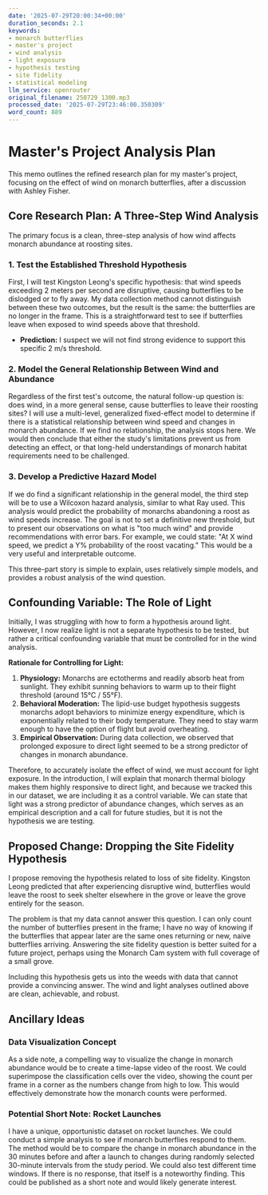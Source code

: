 ```yaml
---
date: '2025-07-29T20:00:34+00:00'
duration_seconds: 2.1
keywords:
- monarch butterflies
- master's project
- wind analysis
- light exposure
- hypothesis testing
- site fidelity
- statistical modeling
llm_service: openrouter
original_filename: 250729_1300.mp3
processed_date: '2025-07-29T23:46:00.350309'
word_count: 889
---
```

# Master's Project Analysis Plan

This memo outlines the refined research plan for my master's project, focusing on the effect of wind on monarch butterflies, after a discussion with Ashley Fisher.

## Core Research Plan: A Three-Step Wind Analysis

The primary focus is a clean, three-step analysis of how wind affects monarch abundance at roosting sites.

### 1. Test the Established Threshold Hypothesis
First, I will test Kingston Leong's specific hypothesis: that wind speeds exceeding 2 meters per second are disruptive, causing butterflies to be dislodged or to fly away. My data collection method cannot distinguish between these two outcomes, but the result is the same: the butterflies are no longer in the frame. This is a straightforward test to see if butterflies leave when exposed to wind speeds above that threshold.

*   **Prediction:** I suspect we will not find strong evidence to support this specific 2 m/s threshold.

### 2. Model the General Relationship Between Wind and Abundance
Regardless of the first test's outcome, the natural follow-up question is: does wind, in a more general sense, cause butterflies to leave their roosting sites? I will use a multi-level, generalized fixed-effect model to determine if there is a statistical relationship between wind speed and changes in monarch abundance. If we find no relationship, the analysis stops here. We would then conclude that either the study's limitations prevent us from detecting an effect, or that long-held understandings of monarch habitat requirements need to be challenged.

### 3. Develop a Predictive Hazard Model
If we do find a significant relationship in the general model, the third step will be to use a Wilcoxon hazard analysis, similar to what Ray used. This analysis would predict the probability of monarchs abandoning a roost as wind speeds increase. The goal is not to set a definitive new threshold, but to present our observations on what is "too much wind" and provide recommendations with error bars. For example, we could state: "At X wind speed, we predict a Y% probability of the roost vacating." This would be a very useful and interpretable outcome.

This three-part story is simple to explain, uses relatively simple models, and provides a robust analysis of the wind question.

## Confounding Variable: The Role of Light

Initially, I was struggling with how to form a hypothesis around light. However, I now realize light is not a separate hypothesis to be tested, but rather a critical confounding variable that must be controlled for in the wind analysis.

**Rationale for Controlling for Light:**
1.  **Physiology:** Monarchs are ectotherms and readily absorb heat from sunlight. They exhibit sunning behaviors to warm up to their flight threshold (around 15°C / 55°F).
2.  **Behavioral Moderation:** The lipid-use budget hypothesis suggests monarchs adopt behaviors to minimize energy expenditure, which is exponentially related to their body temperature. They need to stay warm enough to have the option of flight but avoid overheating.
3.  **Empirical Observation:** During data collection, we observed that prolonged exposure to direct light seemed to be a strong predictor of changes in monarch abundance.

Therefore, to accurately isolate the effect of wind, we must account for light exposure. In the introduction, I will explain that monarch thermal biology makes them highly responsive to direct light, and because we tracked this in our dataset, we are including it as a control variable. We can state that light was a strong predictor of abundance changes, which serves as an empirical description and a call for future studies, but it is not the hypothesis we are testing.

## Proposed Change: Dropping the Site Fidelity Hypothesis

I propose removing the hypothesis related to loss of site fidelity. Kingston Leong predicted that after experiencing disruptive wind, butterflies would leave the roost to seek shelter elsewhere in the grove or leave the grove entirely for the season.

The problem is that my data cannot answer this question. I can only count the number of butterflies present in the frame; I have no way of knowing if the butterflies that appear later are the same ones returning or new, naive butterflies arriving. Answering the site fidelity question is better suited for a future project, perhaps using the Monarch Cam system with full coverage of a small grove.

Including this hypothesis gets us into the weeds with data that cannot provide a convincing answer. The wind and light analyses outlined above are clean, achievable, and robust.

## Ancillary Ideas

### Data Visualization Concept
As a side note, a compelling way to visualize the change in monarch abundance would be to create a time-lapse video of the roost. We could superimpose the classification cells over the video, showing the count per frame in a corner as the numbers change from high to low. This would effectively demonstrate how the monarch counts were performed.

### Potential Short Note: Rocket Launches
I have a unique, opportunistic dataset on rocket launches. We could conduct a simple analysis to see if monarch butterflies respond to them. The method would be to compare the change in monarch abundance in the 30 minutes before and after a launch to changes during randomly selected 30-minute intervals from the study period. We could also test different time windows. If there is no response, that itself is a noteworthy finding. This could be published as a short note and would likely generate interest.